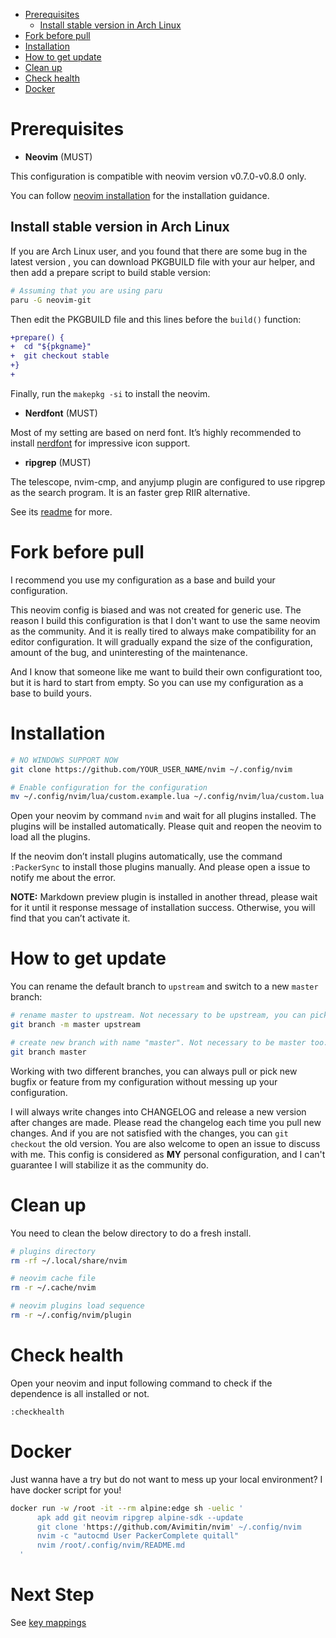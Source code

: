 <!-- vim-markdown-toc GFM -->

* [Prerequisites](#prerequisites)
  * [Install stable version in Arch Linux](#install-stable-version-in-arch-linux)
* [Fork before pull](#fork-before-pull)
* [Installation](#installation)
* [How to get update](#how-to-get-update)
* [Clean up](#clean-up)
* [Check health](#check-health)
* [Docker](#docker)

<!-- vim-markdown-toc -->

# Prerequisites

* **Neovim** (MUST)

This configuration is compatible with neovim version v0.7.0-v0.8.0 only.

You can follow
[neovim installation](https://github.com/neovim/neovim/wiki/Installing-Neovim)
for the installation guidance.

## Install stable version in Arch Linux

If you are Arch Linux user, and you found that there are some bug in the latest version
, you can download PKGBUILD file with your aur helper, and then add a prepare script to
build stable version:

```bash
# Assuming that you are using paru
paru -G neovim-git
```

Then edit the PKGBUILD file and this lines before the `build()` function:

```diff
+prepare() {
+  cd "${pkgname}"
+  git checkout stable
+}
+
```

Finally, run the `makepkg -si` to install the neovim.

* **Nerdfont** (MUST)

Most of my setting are based on nerd font. It’s highly recommended to
install [nerdfont](https://www.nerdfonts.com/font-downloads) for
impressive icon support.

* **ripgrep** (MUST)

The telescope, nvim-cmp, and anyjump plugin are configured to use ripgrep
as the search program. It is an faster grep RIIR alternative.

See its [readme](https://github.com/BurntSushi/ripgrep) for more.

# Fork before pull

I recommend you use my configuration as a base and build your
configuration.

This neovim config is biased and was not created for generic use.
The reason I build this configuration is that I don't want to use the same neovim
as the community. And it is really tired to always make compatibility for an
editor configuration. It will gradually expand the size of the configuration,
amount of the bug, and uninteresting of the maintenance.

And I know that someone like me want to build their own configurationt too,
but it is hard to start from empty.
So you can use my configuration as a base to build yours.


# Installation

```bash
# NO WINDOWS SUPPORT NOW
git clone https://github.com/YOUR_USER_NAME/nvim ~/.config/nvim

# Enable configuration for the configuration
mv ~/.config/nvim/lua/custom.example.lua ~/.config/nvim/lua/custom.lua
```

Open your neovim by command `nvim` and wait for all plugins installed.
The plugins will be installed automatically. Please quit and reopen the
neovim to load all the plugins.

If the neovim don’t install plugins automatically, use the command
`:PackerSync` to install those plugins manually. And please open a issue
to notify me about the error.

**NOTE:** Markdown preview plugin is installed in another thread, please
wait for it until it response message of installation success.
Otherwise, you will find that you can’t activate it.

# How to get update

You can rename the default branch to `upstream` and switch to a new `master` branch:

```bash
# rename master to upstream. Not necessary to be upstream, you can pick whatever you like as branch name.
git branch -m master upstream

# create new branch with name "master". Not necessary to be master too.
git branch master
```

Working with two different branches, you can always pull or pick new bugfix or feature
from my configuration without messing up your configuration.

I will always write changes into CHANGELOG and release a new version after changes are made.
Please read the changelog each time you pull new changes. And if you are not satisfied
with the changes, you can `git checkout` the old version. You are also welcome to open an issue
to discuss with me. This config is considered as **MY** personal configuration,
and I can't guarantee I will stabilize it as the community do.

# Clean up

You need to clean the below directory to do a fresh install.

```bash
# plugins directory
rm -rf ~/.local/share/nvim

# neovim cache file
rm -r ~/.cache/nvim

# neovim plugins load sequence
rm -r ~/.config/nvim/plugin
```

# Check health

Open your neovim and input following command to check if the dependence
is all installed or not.

```text
:checkhealth
```

# Docker

Just wanna have a try but do not want to mess up your local environment?
I have docker script for you!

```bash
docker run -w /root -it --rm alpine:edge sh -uelic '
      apk add git neovim ripgrep alpine-sdk --update
      git clone 'https://github.com/Avimitin/nvim' ~/.config/nvim
      nvim -c "autocmd User PackerComplete quitall"
      nvim /root/.config/nvim/README.md
  '
```

# Next Step

See [key mappings](./keymap.md)
